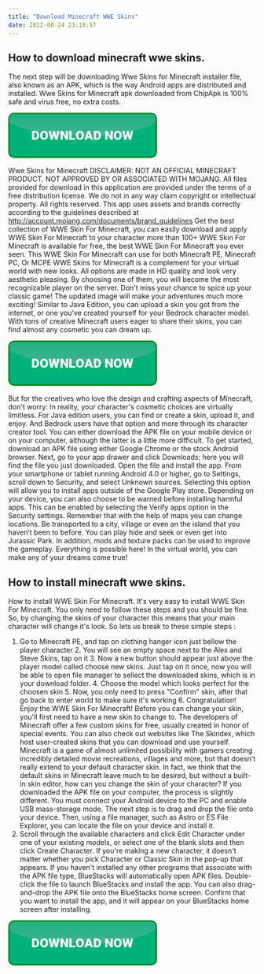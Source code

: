 ```yaml
---
title: "Download Minecraft WWE Skins"
date: 2022-08-24 23:19:57
---
```


## How to download minecraft wwe skins.

The next step will be downloading Wwe Skins for Minecraft installer file, also known as an APK, which is the way Android apps are distributed and installed. Wwe Skins for Minecraft apk downloaded from ChipApk is 100% safe and virus free, no extra costs.

[![button](https://github.com/minecraftbay/minecraftbay.github.io/blob/main/dlbutton.png?raw=true)](https://minecraftsync.com/download-minecraft-skin)


Wwe Skins for Minecraft DISCLAIMER: NOT AN OFFICIAL MINECRAFT PRODUCT. NOT APPROVED BY OR ASSOCIATED WITH MOJANG. All files provided for download in this application are provided under the terms of a free distribution license. We do not in any way claim copyright or intellectual property. All rights reserved. This app uses assets and brands correctly according to the guidelines described at http://account.mojang.com/documents/brand_guidelines
Get the best collection of WWE Skin For Minecraft, you can easily download and apply WWE Skin For Minecraft to your character more than 100+ WWE Skin For Minecraft is available for free, the best WWE Skin For Minecraft you ever seen. This WWE Skin For Minecraft can use for both Minecraft PE, Minecraft PC, Or MCPE
WWE Skins for Minecraft is a complement for your virtual world with new looks. All options are made in HD quality and look very aesthetic pleasing. By choosing one of them, you will become the most recognizable player on the server. Don't miss your chance to spice up your classic game! The updated image will make your adventures much more exciting!
Similar to Java Edition, you can upload a skin you got from the internet, or one you've created yourself for your Bedrock character model. With tons of creative Minecraft users eager to share their skins, you can find almost any cosmetic you can dream up.

[![button](https://github.com/minecraftbay/minecraftbay.github.io/blob/main/dlbutton.png?raw=true)](https://minecraftsync.com/download-minecraft-skin)


But for the creatives who love the design and crafting aspects of Minecraft, don't worry: In reality, your character's cosmetic choices are virtually limitless. For Java edition users, you can find or create a skin, upload it, and enjoy. And Bedrock users have that option and more through its character creator tool.
You can either download the APK file on your mobile device or on your computer, although the latter is a little more difficult. To get started, download an APK file using either Google Chrome or the stock Android browser. Next, go to your app drawer and click Downloads; here you will find the file you just downloaded. Open the file and install the app.
From your smartphone or tablet running Android 4.0 or higher, go to Settings, scroll down to Security, and select Unknown sources. Selecting this option will allow you to install apps outside of the Google Play store. Depending on your device, you can also choose to be warned before installing harmful apps. This can be enabled by selecting the Verify apps option in the Security settings.
Remember that with the help of maps you can change locations. Be transported to a city, village or even an the island that you haven’t been to before. You can play hide and seek or even get into Jurassic Park. In addition, mods and texture packs can be used to improve the gameplay. Everything is possible here! In the virtual world, you can make any of your dreams come true!

## How to install minecraft wwe skins.

How to install WWE Skin For Minecraft. It's very easy to install WWE Skin For Minecraft. You only need to follow these steps and you should be fine. So, by changing the skins of your character this means that your main character will change it's look. So lets us break to these simple steps :
1. Go to Minecraft PE, and tap on clothing hanger icon just bellow the player character 2. You will see an empty space next to the Alex and Steve Skins, tap on it 3. Now a new button should appear just above the player model called choose new skins. Just tap on it once, now you will be able to open file manager to sellect the downloaded skins, which is in your download folder. 4. Choose the model which looks perfect for the choosen skin 5. Now, you only need to press "Confirm" skin, after that go back to enter world to make sure it's working 6. Congratulation! Enjoy the WWE Skin For Minecraft!
Before you can change your skin, you'll first need to have a new skin to change to. The developers of Minecraft offer a few custom skins for free, usually created in honor of special events. You can also check out websites like The Skindex, which host user-created skins that you can download and use yourself.
Minecraft is a game of almost unlimited possibility with gamers creating incredibly detailed movie recreations, villages and more, but that doesn’t really extend to your default character skin. In fact, we think that the default skins in Minecraft leave much to be desired, but without a built-in skin editor, how can you change the skin of your character?
If you downloaded the APK file on your computer, the process is slightly different. You must connect your Android device to the PC and enable USB mass-storage mode. The next step is to drag and drop the file onto your device. Then, using a file manager, such as Astro or ES File Explorer, you can locate the file on your device and install it.
2. Scroll through the available characters and click Edit Character under one of your existing models, or select one of the blank slots and then click Create Character. If you're making a new character, it doesn't matter whether you pick Character or Classic Skin in the pop-up that appears.
If you haven't installed any other programs that associate with the APK file type, BlueStacks will automatically open APK files. Double-click the file to launch BlueStacks and install the app. You can also drag-and-drop the APK file onto the BlueStacks home screen. Confirm that you want to install the app, and it will appear on your BlueStacks home screen after installing.


[![button](https://github.com/minecraftbay/minecraftbay.github.io/blob/main/dlbutton.png?raw=true)](https://minecraftsync.com/download-minecraft-skin)
